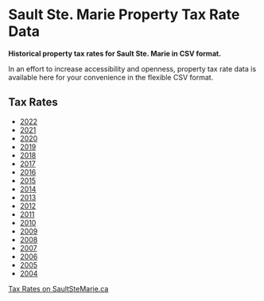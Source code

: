 # Sault Ste. Marie Property Tax Rate Data

**Historical property tax rates for Sault Ste. Marie in CSV format.**

In an effort to increase accessibility and openness,
property tax rate data is available here for your convenience
in the flexible CSV format.

## Tax Rates

-   [2022](taxRates2022.csv)
-   [2021](taxRates2021.csv)
-   [2020](taxRates2020.csv)
-   [2019](taxRates2019.csv)
-   [2018](taxRates2018.csv)
-   [2017](taxRates2017.csv)
-   [2016](taxRates2016.csv)
-   [2015](taxRates2015.csv)
-   [2014](taxRates2014.csv)
-   [2013](taxRates2013.csv)
-   [2012](taxRates2012.csv)
-   [2011](taxRates2011.csv)
-   [2010](taxRates2010.csv)
-   [2009](taxRates2009.csv)
-   [2008](taxRates2008.csv)
-   [2007](taxRates2007.csv)
-   [2006](taxRates2006.csv)
-   [2005](taxRates2005.csv)
-   [2004](taxRates2004.csv)

[Tax Rates on SaultSteMarie.ca](https://saultstemarie.ca/Government/City-Departments/Corporate-Services/Finance/Property-Tax/Tax-Rates.aspx)
